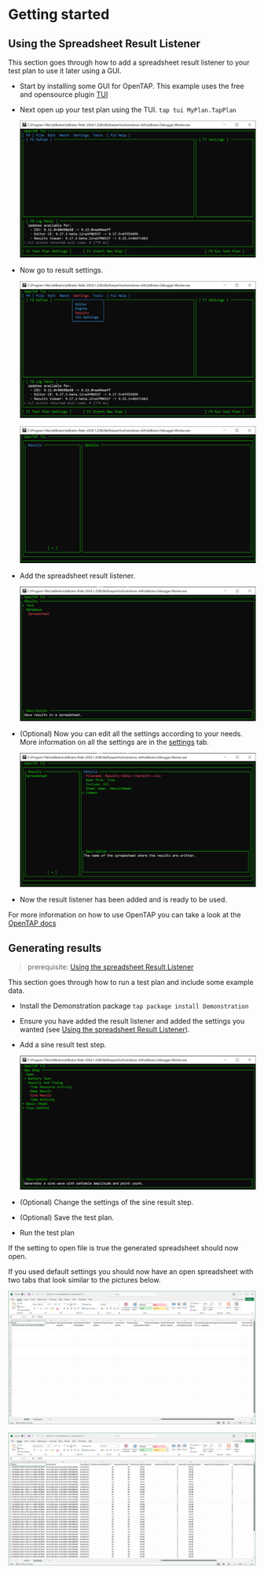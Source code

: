 # Getting started

## Using the Spreadsheet Result Listener
This section goes through how to add a spreadsheet result listener to your test plan to use it later using a GUI.

- Start by installing some GUI for OpenTAP. This example uses the free and opensource plugin [TUI](https://github.com/StefanHolst/opentap-tui)
- Next open up your test plan using the TUI. `tap tui MyPlan.TapPlan`
  
  ![The opened TUI](Pictures/Getting-started(1).png)

- Now go to result settings.

  ![Path to result settings in TUI](Pictures/Getting-started(2).png)

  ![Empty results in TUI](Pictures/Getting-started(3).png)

- Add the spreadsheet result listener.

  ![Add the result listener](Pictures/Getting-started(4).png)

- (Optional) Now you can edit all the settings according to your needs. More information on all the settings are in the [settings](Settings.md) tab.

  ![Modifying the result listener](Pictures/Getting-started(5).png)

- Now the result listener has been added and is ready to be used.

For more information on how to use OpenTAP you can take a look at the [OpenTAP docs](https://doc.opentap.io/User%20Guide/Introduction/Readme.html)

## Generating results
> prerequisite: [Using the spreadsheet Result Listener](#using-the-spreadsheet-result-listener)

This section goes through how to run a test plan and include some example data.

- Install the Demonstration package `tap package install Demonstration`
- Ensure you have added the result listener and added the settings you wanted (see [Using the spreadsheet Result Listener](#using-the-spreadsheet-result-listener)).
- Add a sine result test step.

  ![Add a sine result test step](Pictures/Getting-started(6).png)

 - (Optional) Change the settings of the sine result step.
 - (Optional) Save the test plan.
 - Run the test plan

  If the setting to open file is true the generated spreadsheet should now open.

  If you used default settings you should now have an open spreadsheet with two tabs that look similar to the pictures below.

  ![Plan sheet](Pictures/Getting-started(7).png)

  ![Sine result step sheet](Pictures/Getting-started(8).png)